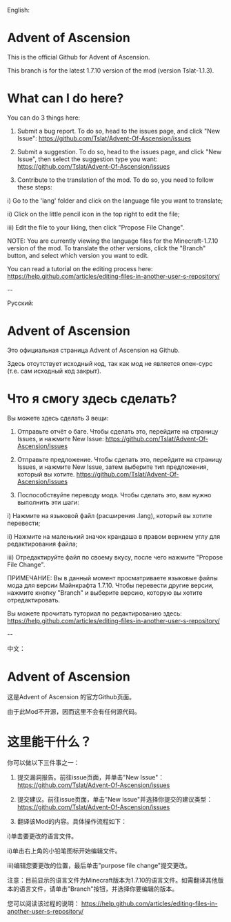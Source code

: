 English:
# Advent of Ascension
This is the official Github for Advent of Ascension.

This branch is for the latest 1.7.10 version of the mod (version Tslat-1.1.3).


# What can I do here?
You can do 3 things here:
1. Submit a bug report. To do so, head to the issues page, and click "New Issue":
https://github.com/Tslat/Advent-Of-Ascension/issues

2. Submit a suggestion. To do so, head to the issues page, and click "New Issue", then select the suggestion type you want:
https://github.com/Tslat/Advent-Of-Ascension/issues

3. Contribute to the translation of the mod. To do so, you need to follow these steps:

  i) Go to the 'lang' folder and click on the language file you want to translate;
  
  ii) Click on the little pencil icon in the top right to edit the file;
  
  iii) Edit the file to your liking, then click "Propose File Change".
  
NOTE: You are currently viewing the language files for the Minecraft-1.7.10 version of the mod. To translate the other versions, click the "Branch" button, and select which version you want to edit.

You can read a tutorial on the editing process here:
https://help.github.com/articles/editing-files-in-another-user-s-repository/

--

Русский:
# Advent of Ascension
Это официальная страница Advent of Ascension на Github.

Здесь отсутствует исходный код, так как мод не является опен-сурс (т.е. сам исходный код закрыт).

# Что я смогу здесь сделать?
Вы можете здесь сделать 3 вещи:
1. Отправьте отчёт о баге. Чтобы сделать это, перейдите на страницу Issues, и нажмите New Issue:
https://github.com/Tslat/Advent-Of-Ascension/issues

2. Отправьте предложение.  Чтобы сделать это, перейдите на страницу Issues, и нажмите New Issue, затем выберите тип предложения, который вы хотите.
https://github.com/Tslat/Advent-Of-Ascension/issues

3. Поспособствуйте переводу мода. Чтобы сделать это, вам нужно выполнить эти шаги:

  i) Нажмите на языковой файл (расширения .lang), который вы хотите перевести;
  
  ii) Нажмите на маленький значок крандаша в правом верхнем углу для редактирования файла;
  
  iii) Отредактируйте файл по своему вкусу, после чего нажмите "Propose File Change".

ПРИМЕЧАНИЕ: Вы в данный момент просматриваете языковые файлы мода для версии Майнкрафта 1.7.10. Чтобы перевести другие версии, нажмите кнопку "Branch" и выберите версию, которую вы хотите отредактировать.

Вы можете прочитать туториал по редактированию здесь:
https://help.github.com/articles/editing-files-in-another-user-s-repository/

--

中文：
# Advent of Ascension

这是Advent of Ascension 的官方Github页面。

由于此Mod不开源，因而这里不会有任何源代码。

# 这里能干什么？
你可以做以下三件事之一：
1. 提交漏洞报告。前往issue页面，并单击"New Issue"：
https://github.com/Tslat/Advent-Of-Ascension/issues

2. 提交建议。前往issue页面，单击"New Issue"并选择你提交的建议类型：
https://github.com/Tslat/Advent-Of-Ascension/issues

3. 翻译该Mod的内容。具体操作流程如下：
 
  i)单击要更改的语言文件。
  
  ii)单击右上角的小铅笔图标开始编辑文件。
  
  iii)编辑您要更改的位置，最后单击"purpose file change"提交更改。

注意：目前显示的语言文件为Minecraft版本为1.7.10的语言文件。如需翻译其他版本的语言文件，请单击"Branch"按钮，并选择你要编辑的版本。

您可以阅读该过程的说明：
https://help.github.com/articles/editing-files-in-another-user-s-repository/
